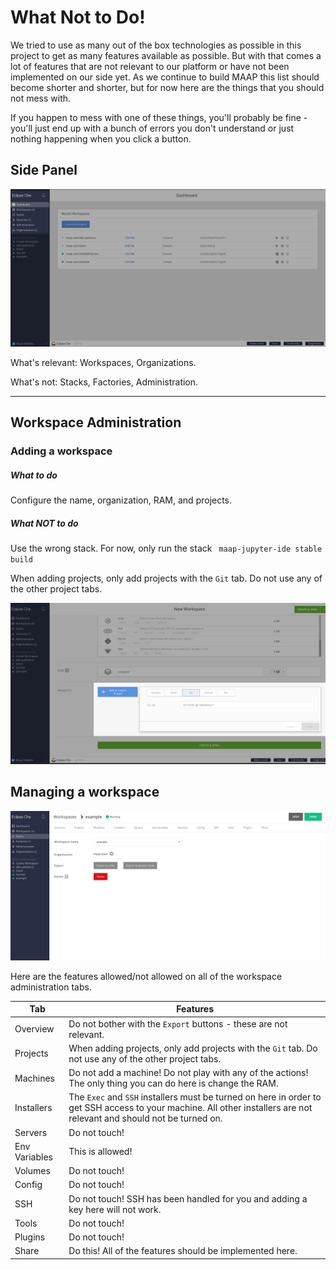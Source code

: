 # What Not to Do!

We tried to use as many out of the box technologies as possible in this project to get as many features
available as possible. But with that comes a lot of features that are not relevant to our platform or 
have not been implemented on our side yet. As we continue to build MAAP this list should become shorter
and shorter, but for now here are the things that you should not mess with. 

If you happen to mess with one of these things, you'll probably be fine - you'll just end up with a bunch
of errors you don't understand or just nothing happening when you click a button.

## Side Panel
![side panel options](./images/side_panel_options.png)

What's relevant: Workspaces, Organizations.

What's not: Stacks, Factories, Administration.

---
## Workspace Administration

### Adding a workspace
##### What to do
Configure the name, organization, RAM, and projects.

##### What NOT to do
Use the wrong stack. For now, only run the stack ` maap-jupyter-ide stable build`

When adding projects, only add projects with the `Git` tab. Do not use any of the other project tabs.

![Add_project_options](./images/add_proj_options.png)

## Managing a workspace

![Workspace admin tabs](./images/workspace_admin.png)

Here are the features allowed/not allowed on all of the workspace administration tabs.

| Tab           | Features |
| -----------   | ----------- |
| Overview      | Do not bother with the `Export` buttons - these are not relevant.|
| Projects      | When adding projects, only add projects with the `Git` tab. Do not use any of the other project tabs.|
| Machines      | Do not add a machine! Do not play with any of the actions! The only thing you can do here is change the RAM. |
| Installers    | The `Exec` and `SSH` installers must be turned on here in order to get SSH access to your machine. All other installers are not relevant and should not be turned on. |
| Servers       | Do not touch! |
| Env Variables | This is allowed! |
| Volumes       | Do not touch! |
| Config        | Do not touch! |
| SSH           | Do not touch! SSH has been handled for you and adding a key here will not work. |
| Tools         | Do not touch! |
| Plugins       | Do not touch! |
| Share         | Do this! All of the features should be implemented here. |

